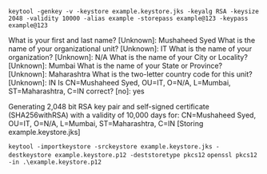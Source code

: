 `keytool -genkey -v -keystore example.keystore.jks -keyalg RSA -keysize 2048 -validity 10000 -alias example -storepass example@123 -keypass example@123`

What is your first and last name?
  [Unknown]:  Mushaheed Syed
What is the name of your organizational unit?
  [Unknown]:  IT
What is the name of your organization?
  [Unknown]:  N/A
What is the name of your City or Locality?
  [Unknown]:  Mumbai
What is the name of your State or Province?
  [Unknown]:  Maharashtra
What is the two-letter country code for this unit?
  [Unknown]:  IN
Is CN=Mushaheed Syed, OU=IT, O=N/A, L=Mumbai, ST=Maharashtra, C=IN correct?
  [no]:  yes

Generating 2,048 bit RSA key pair and self-signed certificate (SHA256withRSA) with a validity of 10,000 days
        for: CN=Mushaheed Syed, OU=IT, O=N/A, L=Mumbai, ST=Maharashtra, C=IN
[Storing example.keystore.jks]

`keytool -importkeystore -srckeystore example.keystore.jks -destkeystore example.keystore.p12 -deststoretype pkcs12`
`openssl pkcs12 -in .\example.keystore.p12`
